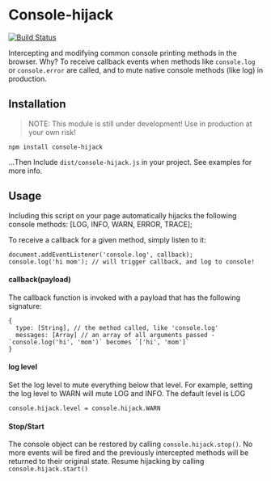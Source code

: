# Console-hijack
[![Build Status](https://travis-ci.org/alanguir/console-hijack.svg?branch=master)](https://travis-ci.org/alanguir/console-hijack)

Intercepting and modifying common console printing methods in the browser. Why? To receive callback events when methods like `console.log` or `console.error` are called, and to mute native console methods (like log) in production.

## Installation

> NOTE: This module is still under development! Use in production at your own risk!

```
npm install console-hijack
```

...Then Include `dist/console-hijack.js` in your project. See examples for more info.

## Usage

Including this script on your page automatically hijacks the following console methods: [LOG, INFO, WARN, ERROR, TRACE];

To receive a callback for a given method, simply listen to it:

```
document.addEventListener('console.log', callback);
console.log('hi mom'); // will trigger callback, and log to console!
```

#### callback(payload)

The callback function is invoked with a payload that has the following signature:

```
{
  type: [String], // the method called, like 'console.log'
  messages: [Array] // an array of all arguments passed - `console.log('hi', 'mom')` becomes `['hi', 'mom']`
}
```

#### log level

Set the log level to mute everything below that level. For example, setting the log level to WARN will mute LOG and INFO. The default level is LOG

```
console.hijack.level = console.hijack.WARN
```

#### Stop/Start

The console object can be restored by calling `console.hijack.stop()`. No more events will be fired and the previously intercepted methods will be returned to their original state. Resume hijacking by calling `console.hijack.start()`
